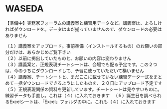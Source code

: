# WASEDA
【準備中】実務家フォーラムの講義案と練習用データなど。講義案は、よろしければダウンロードを。データはまだ揃っていませんので、ダウンロードの必要はありません

（１）講義案をアップロード。事前準備（インストールするもの）のお願いの部分だけは、あらかじめご覧下さい    
（２）以前に掲出していたものと、お願いの内容は変わりません  
（３）講義案と、正規表現チートシートは、会場でも配る予定です。この２つは、今のうちにダウンロードして、予習に使っていただいて構いません  
（４）講義案、チートシートと、まだここに載せていない練習データ一式をまとめて一括ダウンロードできるようにしたものを、２０日にアップロード予定です  
（５）正規表現関係の資料を更新しています。チートシートは見やすいものに。練習データも手直し。これは（４）に入れておきます  
（６）誕生日を調べられるExcelシートは、「Excel」フォルダの中に。これも（４）に入れておきます  
